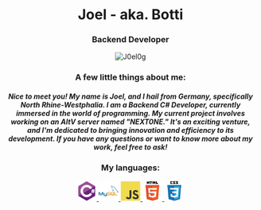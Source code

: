 <h1 align="center">Joel - aka. Botti</h1>

<h3 align="center">Backend Developer</h3>

<p align="center"> <img src="https://komarev.com/ghpvc/?username=J0el0g&label=Profile%20views&color=0e75b6&style=flat" alt="J0el0g" /> </p>

<h3 align="center">A few little things about me:</h3>
</p>

<h5 align="center">Nice to meet you! My name is Joel, and I hail from Germany, specifically North Rhine-Westphalia. I am a Backend C# Developer, currently immersed in the world of programming. My current project involves working on an AltV server named "NEXT0NE." It's an exciting venture, and I'm dedicated to bringing innovation and efficiency to its development. If you have any questions or want to know more about my work, feel free to ask!</h5>
</p>


<h3 align="center">My languages:</h3>
<p align="center">
    <a href="https://www.w3schools.com/cs/" target="_blank" rel="noreferrer">
        <img src="https://raw.githubusercontent.com/devicons/devicon/master/icons/csharp/csharp-original.svg" alt="csharp" width="40" height="40"/>
    </a>
        <a href="https://www.mysql.com/" target="_blank" rel="noreferrer">
        <img src="https://raw.githubusercontent.com/devicons/devicon/master/icons/mysql/mysql-original-wordmark.svg" alt="mysql" width="40" height="40"/>
    </a>
    <a href="https://developer.mozilla.org/en-US/docs/Web/JavaScript" target="_blank" rel="noreferrer">
        <img src="https://raw.githubusercontent.com/devicons/devicon/master/icons/javascript/javascript-original.svg" alt="javascript" width="40" height="40"/>
    </a>
    <a href="https://www.w3.org/html/" target="_blank" rel="noreferrer">
        <img src="https://raw.githubusercontent.com/devicons/devicon/master/icons/html5/html5-original-wordmark.svg" alt="html5" width="40" height="40"/>
    </a>
    <a href="https://www.w3schools.com/css/" target="_blank" rel="noreferrer">
        <img src="https://raw.githubusercontent.com/devicons/devicon/master/icons/css3/css3-original-wordmark.svg" alt="css3" width="40" height="40"/>
    </a>
</p>

